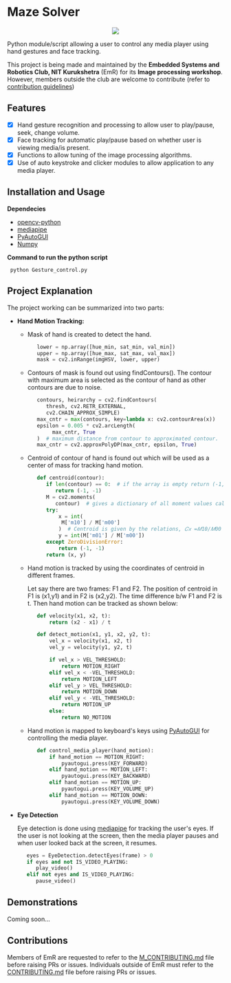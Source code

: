 <h1>Maze Solver</h1>
<p align="center">
  <img src="https://www.technoxian.com/wp-content/uploads/2016/08/maze-solver.png" />
</p>

Python module/script allowing a user to control any media player using hand gestures and face tracking.

This project is being made and maintained by the **Embedded Systems and Robotics Club, NIT Kurukshetra** (EmR) for its **Image processing workshop**. However, members outside the club are welcome to contribute (refer to [contribution guidelines](#contributions))

## Features

- [x] Hand gesture recognition and processing to allow user to play/pause, seek, change volume.
- [x] Face tracking for automatic play/pause based on whether user is viewing media/is present.
- [x] Functions to allow tuning of the image processing algorithms.
- [x] Use of auto keystroke and clicker modules to allow application to any media player.

## Installation and Usage
**Dependecies**

 - [opencv-python](https://pypi.org/project/opencv-python/) 
 - [mediapipe](https://pypi.org/project/mediapipe/)
 - [PyAutoGUI](https://pypi.org/project/PyAutoGUI/)
 - [Numpy](https://numpy.org/)

**Command to run the python script**

     python Gesture_control.py

## Project Explanation
The project working can be summarized into two parts:

 - **Hand Motion Tracking:** 
   - Mask of hand is created to detect the hand. 
     ```python
        lower = np.array([hue_min, sat_min, val_min])
        upper = np.array([hue_max, sat_max, val_max])
        mask = cv2.inRange(imgHSV, lower, upper)
     ```
   - Contours of mask is found out using findContours(). The contour with maximum area is selected as the contour of hand as other contours are due to noise.
     ```python
        contours, heirarchy = cv2.findContours(
           thresh, cv2.RETR_EXTERNAL,
           cv2.CHAIN_APPROX_SIMPLE) 
        max_cntr = max(contours, key=lambda x: cv2.contourArea(x))
        epsilon = 0.005 * cv2.arcLength(
             max_cntr, True
        )  # maximum distance from contour to approximated contour.
        max_cntr = cv2.approxPolyDP(max_cntr, epsilon, True)
     ```
   - Centroid of contour of hand is found out which will be used as a center of mass for tracking hand motion.
     ```python
        def centroid(contour):
           if len(contour) == 0:  # if the array is empty return (-1,-1)
              return (-1, -1)
           M = cv2.moments(
              contour)  # gives a dictionary of all moment values calculated
           try:
               x = int(
                M['m10'] / M['m00']
               )  # Centroid is given by the relations, 𝐶𝑥 =𝑀10/𝑀00 and 𝐶𝑦 =𝑀01/𝑀00
               y = int(M['m01'] / M['m00'])
           except ZeroDivisionError:
               return (-1, -1)
           return (x, y)
     ```
   - Hand motion is tracked by using the coordinates of centroid in different frames.
   
     Let say there are two frames: F1 and F2. The position of centroid in F1 is (x1,y1) and in F2 is (x2,y2). The time difference b/w F1 and F2 is t. Then          hand motion can be tracked as shown below:
     ```python
        def velocity(x1, x2, t):
            return (x2 - x1) / t

        def detect_motion(x1, y1, x2, y2, t):
            vel_x = velocity(x1, x2, t)
            vel_y = velocity(y1, y2, t)

            if vel_x > VEL_THRESHOLD:
                return MOTION_RIGHT
            elif vel_x < -VEL_THRESHOLD:
                return MOTION_LEFT
            elif vel_y > VEL_THRESHOLD:
                return MOTION_DOWN
            elif vel_y < -VEL_THRESHOLD:
                return MOTION_UP
            else:
                return NO_MOTION
     ```
   - Hand motion is mapped to keyboard's keys using [PyAutoGUI](https://pypi.org/project/PyAutoGUI/) for controlling the media player.
     ```python
        def control_media_player(hand_motion):
            if hand_motion == MOTION_RIGHT:
                pyautogui.press(KEY_FORWARD)
            elif hand_motion == MOTION_LEFT:
                pyautogui.press(KEY_BACKWARD)
            elif hand_motion == MOTION_UP:
                pyautogui.press(KEY_VOLUME_UP)
            elif hand_motion == MOTION_DOWN:
                pyautogui.press(KEY_VOLUME_DOWN)
     ```
     
 - **Eye Detection** 
 
     Eye detection is done using [mediapipe](https://pypi.org/project/mediapipe/) for tracking the user's eyes. If the user is not looking at the screen, then the media player pauses and when user looked back at the screen, it resumes.

     ```python
        eyes = EyeDetection.detectEyes(frame) > 0
        if eyes and not IS_VIDEO_PLAYING:
           play_video()
        elif not eyes and IS_VIDEO_PLAYING:
           pause_video()
     ```

## Demonstrations

Coming soon...

## Contributions

Members of EmR are requested to refer to the [M_CONTRIBUTING.md](./M_CONTRIBUTING.md) file before raising PRs or issues. Individuals outside of EmR must refer to the [CONTRIBUTING.md](./CONTRIBUTING.md) file before raising PRs or issues.
